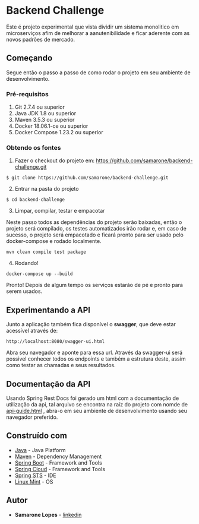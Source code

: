 # Backend Challenge

Este é projeto experimental que vista dividir um sistema monolitico em microserviços afim de melhorar a aanutenibilidade e ficar 
aderente com as novos padrões de mercado.

## Começando

Segue então o passo a passo de como rodar o projeto em seu ambiente de desenvolvimento.

### Pré-requisitos

1. Git 2.7.4 ou superior
2. Java JDK 1.8 ou superior
3. Maven 3.5.3 ou superior
4. Docker 18.06.1-ce ou superior
5. Docker Compose 1.23.2 ou superior

### Obtendo os fontes

1. Fazer o checkout do projeto em: https://github.com/samarone/backend-challenge.git
```
$ git clone https://github.com/samarone/backend-challenge.git
```
2. Entrar na pasta do projeto
```
$ cd backend-challenge
```
3. Limpar, compilar, testar e empacotar

Neste passo todos as dependências do projeto serão baixadas, então o projeto será compilado, os testes automatizados irão rodar e, em caso de sucesso, o projeto será empacotado e ficará pronto para ser usado pelo docker-compose e rodado localmente.

```
mvn clean compile test package
```

4. Rodando!
```
docker-compose up --build
```
Pronto! Depois de algum tempo os serviços estarão de pé e pronto para serem usados. 

## Experimentando a API

Junto a aplicação também fica disponível o **swagger**, que deve estar acessível através de:
```
http://localhost:8080/swagger-ui.html
```
Abra seu navegador e aponte para essa url. Através da swagger-ui será possivel conhecer todos os endpoints e também a estrutura deste, assim como testar as chamadas e seus resultados.

## Documentação da API

Usando Spring Rest Docs foi gerado um html com a documentação de utilização da api, tal arquivo se encontra na raíz do projeto com nomde de [api-guide.html](api-guide.html) , abra-o em seu ambiente de desenvolvimento usando seu navegador preferido.

## Construído com

* [Java](https://www.oracle.com/java/) - Java Platform
* [Maven](https://maven.apache.org/) - Dependency Management
* [Spring Boot](https://spring.io/projects/spring-boot) - Framework and Tools
* [Spring Cloud](http://spring.io/projects/spring-cloud) - Framework and Tools
* [Spring STS](https://spring.io/tools) - IDE
* [Linux Mint](https://linuxmint.com/) - OS

## Autor

* **Samarone Lopes** - [linkedin](https://www.linkedin.com/in/samaronelopes/)
